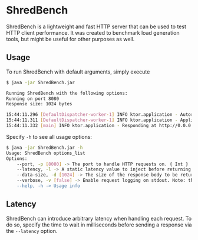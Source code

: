 # ShredBench
ShredBench is a lightweight and fast HTTP server that can be used to test HTTP client performance. It was created to benchmark load generation tools, but might be useful for other purposes as well.

## Usage
To run ShredBench with default arguments, simply execute 
```bash
$ java -jar ShredBench.jar

Running ShredBench with the following options:
Running on port 8080
Response size: 1024 bytes

15:44:11.296 [DefaultDispatcher-worker-1] INFO ktor.application - Autoreload is disabled because the development mode is off.
15:44:11.311 [DefaultDispatcher-worker-1] INFO ktor.application - Application auto-reloaded in 0.014 seconds.
15:44:11.332 [main] INFO ktor.application - Responding at http://0.0.0.0:8080
```

Specify `-h` to see all usage options:
```bash
$ java -jar ShredBench.jar -h
Usage: ShredBench options_list
Options:
    --port, -p [8080] -> The port to handle HTTP requests on. { Int }
    --latency, -l -> A static latency value to inject before returning a response, in milliseconds. { Int }
    --data-size, -d [1024] -> The size of the response body to be returned, in bytes. { Int }
    --verbose, -v [false] -> Enable request logging on stdout. Note: this will reduce request handling throughput, but it's useful for debugging
    --help, -h -> Usage info
```

## Latency
ShredBench can introduce arbitrary latency when handling each request. To do so, specify the time to wait in milliseconds before sending a response via the `--latency` option.
